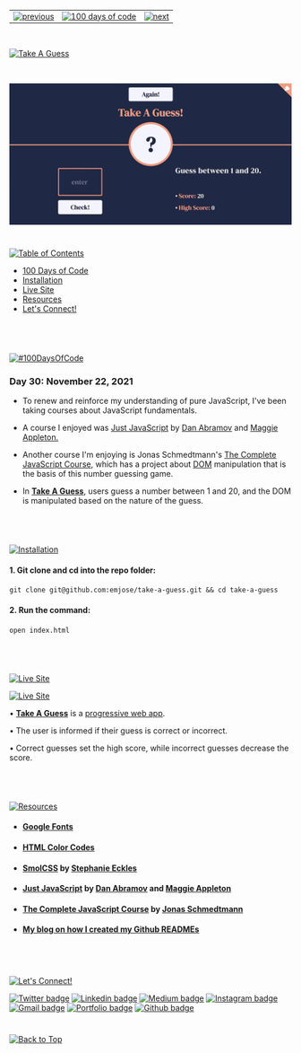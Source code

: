 <p id="header"><p>

<table><tr>
<td> <a href="https://github.com/emjose/global-metrics-app/#header"><img src="https://res.cloudinary.com/dn1e07eul/image/upload/v1659330996/Readme%20Headers/header-left_ctkix5.png" alt="previous" style="width: 200px;"/></a> </td>
<td> <a href="https://github.com/emjose/one-hundred/#header"><img src="https://res.cloudinary.com/dn1e07eul/image/upload/v1659330606/Readme%20Headers/header-center_bkbdbt.png" alt="100 days of code" style="width: 580px;"/></a> </td>
<td> <a href="https://github.com/emjose/agile-101/#header"><img src="https://res.cloudinary.com/dn1e07eul/image/upload/v1659330646/Readme%20Headers/header-right_eftaz9.png" alt="next" style="width: 200px;"/></a> </td>

</tr></table>

<br>

<p id="project-title"><p>

<a href=#table-of-contents>![Take A Guess](https://res.cloudinary.com/dn1e07eul/image/upload/v1659388195/Readme%20Headers/inter-030-take-a-guess-2_w7gcjj.png)</a>

<br>

<a href="https://take-a-guess.vercel.app/">![Take A Guess](Assets/preview-030-take-a-guess.png)</a>

#

<p id="table-of-contents"><p>

<a href=#table-of-contents>![Table of Contents](https://res.cloudinary.com/dn1e07eul/image/upload/v1659241355/Readme%20Headers/inter-toc_euxbbw.png)</a>

-   [100 Days of Code](#100days)
-   [Installation](#installation)
-   [Live Site](#live-site)
-   [Resources](#resources)
-   [Let's Connect!](#lets-connect)

<br>

#

<p id="100days"><p>

<a href=#100days>![#100DaysOfCode](https://res.cloudinary.com/dn1e07eul/image/upload/v1659389776/Readme%20Headers/inter-100hash_kjpgmt.png)</a>

### Day 30: November 22, 2021

-   To renew and reinforce my understanding of pure JavaScript, I've been taking courses about JavaScript fundamentals.

-   A course I enjoyed was <a href="https://justjavascript.com/">Just JavaScript</a> by <a href="https://twitter.com/dan_abramov">Dan Abramov</a> and <a href="https://maggieappleton.com/">Maggie Appleton.</a>
-   Another course I'm enjoying is Jonas Schmedtmann's <a href="https://www.udemy.com/course/the-complete-javascript-course/">The Complete JavaScript Course</a>, which has a project about <a href="https://developer.mozilla.org/en-US/docs/Web/API/Document_Object_Model">DOM</a> manipulation that is the basis of this number guessing game.
-   In **[Take A Guess](https://take-a-guess.vercel.app/)**, users guess a number between 1 and 20, and the DOM is manipulated based on the nature of the guess.

<br>

#

<p id="installation"><p>

<a href=#installation>![Installation](https://res.cloudinary.com/dn1e07eul/image/upload/v1659389842/Readme%20Headers/inter-installation_j9ixlq.png)</a>

#### 1. Git clone and cd into the repo folder:

```console
git clone git@github.com:emjose/take-a-guess.git && cd take-a-guess
```

#### 2. Run the command:

```console
open index.html
```

<br>

#

<p id="live-site"><p>

<a href="https://take-a-guess.vercel.app/">![Live Site](https://res.cloudinary.com/dn1e07eul/image/upload/v1659389947/Readme%20Headers/inter-live-site_ngkqcf.png)</a>

<a href="https://take-a-guess.vercel.app/">![Live Site](Assets/030-guess.gif)</a>

• **[Take A Guess](https://take-a-guess.vercel.app/)** is a [progressive web app](https://developer.mozilla.org/en-US/docs/Web/Progressive_web_apps).

• The user is informed if their guess is correct or incorrect.

• Correct guesses set the high score, while incorrect guesses decrease the score.

<br>

#

<p id="resources"><p>

<a href=#resources>![Resources](https://res.cloudinary.com/dn1e07eul/image/upload/v1659314247/Readme%20Headers/inter-resources_ncevbw.png)</a>

-   #### [Google Fonts](https://fonts.google.com/)

-   #### [HTML Color Codes](https://htmlcolorcodes.com/)

-   #### [SmolCSS](https://smolcss.dev/) by [Stephanie Eckles](https://twitter.com/5t3ph)

-   #### [Just JavaScript](https://justjavascript.com/) by [Dan Abramov](https://twitter.com/dan_abramov) and [Maggie Appleton](https://maggieappleton.com/)

-   #### [The Complete JavaScript Course](https://www.udemy.com/course/the-complete-javascript-course/) by [Jonas Schmedtmann](https://codingheroes.io/)

-   #### [My blog on how I created my Github READMEs](https://emmanueljose.medium.com/readme-a-makeover-story-b9c7be37a6de?sk=7ae6623d365409d875753e4604e42ffd)

<br>

#

<p id="lets-connect"><p>

<a href=#lets-connect>![Let's Connect!](https://res.cloudinary.com/dn1e07eul/image/upload/v1659314257/Readme%20Headers/inter-lets-connect_bv3kcd.png)</a>

<p><a href="https://twitter.com/Emmanuel_Labor"><img src="https://img.shields.io/badge/twitter-%231DA1F2.svg?&style=for-the-badge&logo=twitter&logoColor=white" height=30 width=90 alt="Twitter badge"></a> <a href="https://www.linkedin.com/in/emmanuelpjose/"><img src="https://img.shields.io/badge/linkedin-%230064e7.svg?&style=for-the-badge&logo=linkedin&logoColor=white" height=30 width=90 alt="Linkedin badge"></a> <a href="https://emmanueljose.medium.com/"><img src="https://img.shields.io/badge/medium-%238700f5.svg?&style=for-the-badge&logo=medium&logoColor=white" height=30 width=90 alt="Medium badge"></a> <a href="https://www.instagram.com/emmanuel_jose/"><img src="https://img.shields.io/badge/instagram-%23ff0077.svg?&style=for-the-badge&logo=instagram&logoColor=white" height=30 width=90 alt="Instagram badge"></a> <a href="mailto:emjose@gmail.com"><img src="https://img.shields.io/badge/gmail-%23fd1745.svg?&style=for-the-badge&logo=gmail&logoColor=white" height=30 width=90 alt="Gmail badge"></a> <a href="https://www.emmanuel-jose.com/"><img src="https://img.shields.io/badge/portfolio-%23FF0000.svg?&style=for-the-badge&logoColor=white" height=30 width=90 alt="Portfolio badge"></a> <a href="https://github.com/emjose"><img src="https://img.shields.io/badge/github-%23ff8e44.svg?&style=for-the-badge&logo=github&logoColor=white" height=30 width=90 alt="Github badge"></a></p>

#

<a href=#header>![Back to Top](https://res.cloudinary.com/dn1e07eul/image/upload/v1659314281/Readme%20Headers/inter-congrats_m4p3ck.png)</a>
